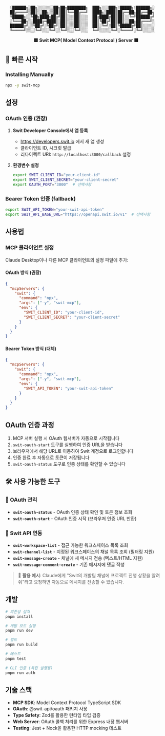 ```
  ░██████╗░██╗░░░░░░░██╗██╗████████╗  ███╗░░░███╗░█████╗░██████╗░
  ██╔════╝░██║░░██╗░░██║██║╚══██╔══╝  ████╗░████║██╔══██╗██╔══██╗
  ╚█████╗░░╚██╗████╗██╔╝██║░░░██║░░░  ██╔████╔██║██║░░╚═╝██████╔╝
  ░╚═══██╗░░████╔═████║░██║░░░██║░░░  ██║╚██╔╝██║██║░░██╗██╔═══╝░
  ██████╔╝░░╚██╔╝░╚██╔╝░██║░░░██║░░░  ██║░╚═╝░██║╚█████╔╝██║░░░░░
  ╚═════╝░░░░╚═╝░░░╚═╝░░╚═╝░░░╚═╝░░░  ╚═╝░░░░░╚═╝░╚════╝░╚═╝░░░░░
```

<div align="center">
  <strong>🟦 Swit MCP( Model Context Protocol ) Server 🟧</strong>
</div>

## 🚀 빠른 시작

### Installing Manually

```bash
npx -y swit-mcp
```

## 설정

### OAuth 인증 (권장)

1. **Swit Developer Console에서 앱 등록**
   - https://developers.swit.io 에서 새 앱 생성
   - 클라이언트 ID, 시크릿 발급
   - 리다이렉트 URI: `http://localhost:3000/callback` 설정

2. **환경변수 설정**
   ```bash
   export SWIT_CLIENT_ID="your-client-id"
   export SWIT_CLIENT_SECRET="your-client-secret"
   export OAUTH_PORT="3000"  # 선택사항
   ```

### Bearer Token 인증 (fallback)

```bash
export SWIT_API_TOKEN="your-swit-api-token"
export SWIT_API_BASE_URL="https://openapi.swit.io/v1"  # 선택사항
```

## 사용법

### MCP 클라이언트 설정

Claude Desktop이나 다른 MCP 클라이언트의 설정 파일에 추가:

#### OAuth 방식 (권장)

```json
{
  "mcpServers": {
    "swit": {
      "command": "npx",
      "args": ["-y", "swit-mcp"],
      "env": {
        "SWIT_CLIENT_ID": "your-client-id",
        "SWIT_CLIENT_SECRET": "your-client-secret"
      }
    }
  }
}
```

#### Bearer Token 방식 (대체)

```json
{
  "mcpServers": {
    "swit": {
      "command": "npx",
      "args": ["-y", "swit-mcp"],
      "env": {
        "SWIT_API_TOKEN": "your-swit-api-token"
      }
    }
  }
}
```

## OAuth 인증 과정

1. MCP 서버 실행 시 OAuth 웹서버가 자동으로 시작됩니다
2. `swit-oauth-start` 도구를 실행하여 인증 URL을 받습니다
3. 브라우저에서 해당 URL로 이동하여 Swit 계정으로 로그인합니다
4. 인증 완료 후 자동으로 토큰이 저장됩니다
5. `swit-oauth-status` 도구로 인증 상태를 확인할 수 있습니다

## 🛠️ 사용 가능한 도구

### 🔐 OAuth 관리

- **`swit-oauth-status`** - OAuth 인증 상태 확인 및 토큰 정보 조회
- **`swit-oauth-start`** - OAuth 인증 시작 (브라우저 인증 URL 반환)

### 💼 Swit API 연동

- **`swit-workspace-list`** - 접근 가능한 워크스페이스 목록 조회
- **`swit-channel-list`** - 지정된 워크스페이스의 채널 목록 조회 (필터링 지원)
- **`swit-message-create`** - 채널에 새 메시지 전송 (텍스트/HTML 지원)
- **`swit-message-comment-create`** - 기존 메시지에 댓글 작성

> 🎯 **활용 예시**: Claude에게 "Swit의 개발팀 채널에 프로젝트 진행 상황을 알려줘"라고 요청하면 자동으로 메시지를 전송할 수 있습니다.

## 개발

```bash
# 의존성 설치
pnpm install

# 개발 모드 실행
pnpm run dev

# 빌드
pnpm run build

# 테스트
pnpm test

# CLI 인증 (독립 실행용)
pnpm run auth
```

## 기술 스택

- **MCP SDK**: Model Context Protocol TypeScript SDK
- **OAuth**: @swit-api/oauth 패키지 사용
- **Type Safety**: Zod를 활용한 런타임 타입 검증
- **Web Server**: OAuth 콜백 처리를 위한 Express 내장 웹서버
- **Testing**: Jest + Nock을 활용한 HTTP mocking 테스트

```

```
